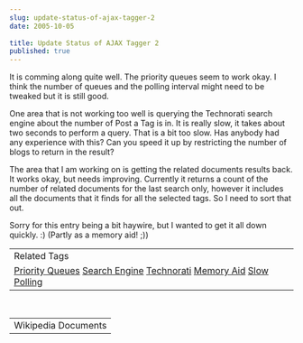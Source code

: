 ```yaml
---
slug: update-status-of-ajax-tagger-2
date: 2005-10-05
 
title: Update Status of AJAX Tagger 2
published: true
---
```

It is comming along quite well.  The priority queues seem to work okay.  I think the number of queues and the polling interval might need to be tweaked but it is still good.<p />One area that is not working too well is querying the Technorati search engine about the number of Post a Tag is in.  It is really slow, it takes about two seconds to perform a query.  That is a bit too slow.  Has anybody had any experience with this?  Can you speed it up by restricting the number of blogs to return in the result?<p />The area that I am working on is getting the related documents results back.  It works okay, but needs improving.  Currently it returns a count of the number of related documents for the last search only, however it includes all the documents that it finds for all the selected tags.  So I need to sort that out.<p />Sorry for this entry being a bit haywire, but I wanted to get it all down quickly. :) (Partly as a memory aid! ;))<p /><table class="TechnoratiHead TagHeader">
<tr><td>Related Tags</td></tr>
<tr class="Technorati"><td>
<a href="https://paul.kinlan.me/tags/Priority%20Queues" class="Tag" rel="tag">Priority Queues</a> <a href="https://paul.kinlan.me/tags/Search%20Engine" class="Tag" rel="tag">Search Engine</a> <a href="https://paul.kinlan.me/tags/Technorati" class="Tag" rel="tag">Technorati</a> <a href="https://paul.kinlan.me/tags/Memory%20Aid" class="Tag" rel="tag">Memory Aid</a> <a href="https://paul.kinlan.me/tags/Slow" class="Tag" rel="tag">Slow</a> <a href="https://paul.kinlan.me/tags/Polling" class="Tag" rel="tag">Polling</a>
</td></tr>
</table><br /><table class="TechnoratiHead TagHeader">
<tr><td>Wikipedia Documents</td></tr>
<tr class="Technorati"></tr>
</table><div class="blogger-post-footer"><img class="posterous_download_image" src="https://blogger.googleusercontent.com/tracker/8109338-112854600989958268?l=www.kinlan.co.uk%2Findex.html" height="1" alt="" width="1" /></div>

